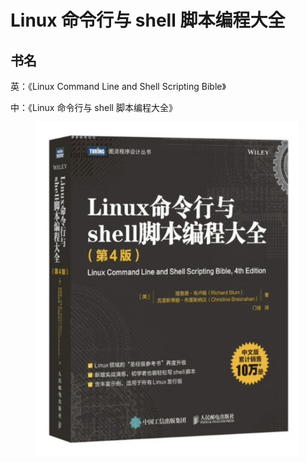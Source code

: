 # Linux 命令行与 shell 脚本编程大全

## 书名

英：《Linux Command Line and Shell Scripting Bible》

中：《Linux 命令行与 shell 脚本编程大全》

<div align="left">

<figure><img src=".gitbook/assets/linux-command-shell-book.jpg" alt="" width="421"><figcaption></figcaption></figure>

</div>
